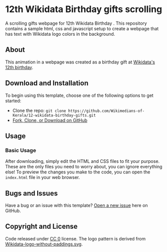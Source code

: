 # 12th Wikidata Birthday gifts scrolling
A scrolling gifts webpage for 12th Wikidata Birthday . This repository contains a sample html, css and javascript setup to create a webpage that has text with Wikidata logo colors in the background.

## About

This animation in a webpage was created as a birthday gift at [Wikidata's 12th birthday](https://www.wikidata.org/wiki/Wikidata:Twelfth_Birthday).

## Download and Installation

To begin using this template, choose one of the following options to get started:

- Clone the repo: `git clone https://github.com/Wikimedians-of-Kerala/12-wikidata-birthday-gifts.git`
- [Fork, Clone, or Download on GitHub](https://github.com/Wikimedians-of-Kerala/12-wikidata-birthday-gifts)

## Usage

### Basic Usage

After downloading, simply edit the HTML and CSS files to fit your purpose.
These are the only files you need to worry about, you can ignore everything else!
To preview the changes you make to the code, you can open the `index.html` file in your web browser.

## Bugs and Issues

Have a bug or an issue with this template? [Open a new issue](https://github.com/Wikimedians-of-Kerala/12-wikidata-birthday-gifts/issues) here on GitHub.

## Copyright and License

Code released under [CC 0](https://github.com/ainali/wikidata-animated-background/main/LICENSE) license.
The logo pattern is derived from [Wikidata-logo-without-paddings.svg](https://commons.wikimedia.org/wiki/File:Wikidata-logo-without-paddings.svg).
